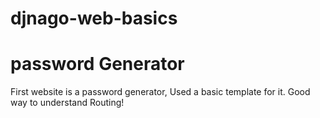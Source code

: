 # djnago-web-basics

# password Generator
First website is a password generator, Used a basic template for it. Good way to understand Routing!

